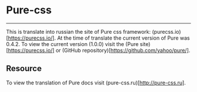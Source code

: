 # Pure-css
---

This is translate into russian the site of Pure css framework: (purecss.io)[https://purecss.io/]. At the time of translate the current version of Pure was 0.4.2. To view the current version (1.0.0) visit the (Pure site)[https://purecss.io/] or (GitHub repository)[https://github.com/yahoo/pure/].

## Resource

To view the translation of Pure docs visit (pure-css.ru)[http://pure-css.ru].
